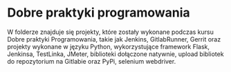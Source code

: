# Dobre praktyki programowania
W folderze znajduje się projekty, które zostały wykonane podczas kursu Dobre praktyki Programowania, takie jak Jenkins, GitlabRunner, Gerrit oraz projekty wykonane w języku Python, wykorzystujące framework Flask, Jenkinsa, TestLinka,
JMeter, biblioteki dołączone natywnie, upload bibliotek do repozytorium na Gitlabie oraz PyPi, selenium webdriver.
